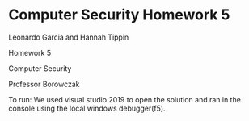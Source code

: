 # Computer Security Homework 5

Leonardo Garcia and Hannah Tippin

Homework 5

Computer Security

Professor Borowczak

To run: We used visual studio 2019 to open the solution and ran in the console using the local windows debugger(f5).

